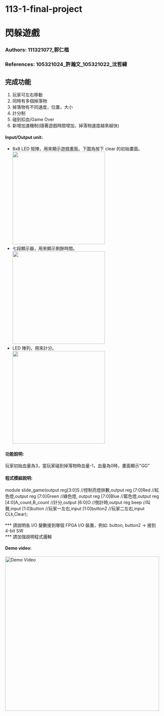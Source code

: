 # 113-1-final-project
# 閃躲遊戲
### Authors: 111321077_郭仁楷
### References: 105321024_許瀚文_105321022_沈哲緯

## 完成功能
1. 玩家可左右移動
2. 同時有多個掉落物
3. 掉落物有不同速度，位置，大小
4. 計分制
5. 碰到扣血/Game Over
6. 新增加速機制(隨著遊戲時間增加，掉落物速度越來越快)


#### Input/Output unit:<br>
* 8x8 LED 矩陣，用來顯示遊戲畫面。下圖為按下 clear 的初始畫面。<br>
<img src="[https://github.com/kamiry/FPGA-project-1/blob/master/images/IO1.jpg](https://github.com/JenKaiKUO/113-1-final-project/blob/2ded8d94a1537686fb48145b97cfd343c2af2ea3/%E6%95%B4%E9%AB%94%E9%85%8D%E7%BD%AE.jpg)" width="300"/><br>
* 七段顯示器，用來顯示剩餘時間。<br>
<img src="https://github.com/kamiry/FPGA-project-1/blob/master/images/IO2.jpg" width="300"/><br>
* LED 陣列，用來計分。<br>
<img src="https://github.com/kamiry/FPGA-project-1/blob/master/images/IO3.jpg" width="300"/><br>

#### 功能說明:<br>
玩家初始血量為3，當玩家碰到掉落物時血量-1，血量為0時，畫面顯示"GG"<br>

#### 程式模組說明:<br>
module slide_game(output reg[3:0]S //控制亮燈排數,output reg [7:0]Red //紅色燈,output reg [7:0]Green //綠色燈,
output reg [7:0]Blue //藍色燈,output reg [4:0]A_count,B_count //計分,output [6:0]O //倒計時,output reg beep //叫聲,input [1:0]button //玩家一左右,input [1:0]button2 //玩家二左右,input CLk,Clear); <br><br>
*** 請說明各 I/O 變數接到哪個 FPGA I/O 裝置，例如: button, button2 -> 接到 4-bit SW <br>
*** 請加強說明程式邏輯 <br>

#### Demo video:

<a href="https://drive.google.com/file/d/1dsUKFF945moWpXyD0L86eseNf1l3repO/view?usp=sharing" title="Demo Video"><img src="https://github.com/kamiry/FPGA-project-1/blob/master/images/IO4.jpg" alt="Demo Video" width="500"/></a>

